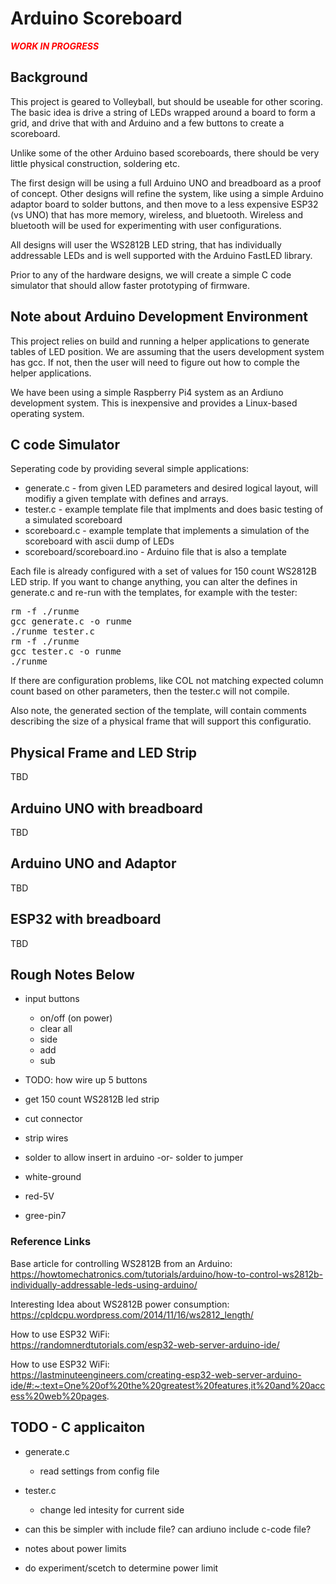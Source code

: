 # Arduino Scoreboard

<b style="color:red">***WORK IN PROGRESS***</b>



## Background
This project is geared to Volleyball, but should be useable for other scoring.  The basic idea is drive a string of LEDs wrapped around a board to form a grid, and drive that with and Arduino and a few buttons to create a scoreboard.

Unlike some of the other Arduino based scoreboards, there should be very little physical construction, soldering etc.

The first design will be using a full Arduino UNO and breadboard as a proof of concept.  Other designs will refine the system, like using a simple Arduino adaptor board to solder buttons, and then move to a less expensive ESP32 (vs UNO) that has more memory, wireless, and bluetooth.  Wireless and bluetooth will be used for experimenting with user configurations.

All designs will user the WS2812B LED string, that has individually addressable LEDs and is well supported with the Arduino FastLED library.

Prior to any of the hardware designs, we will create a simple C code simulator that should allow faster prototyping of firmware.


## Note about Arduino Development Environment
This project relies on build and running a helper applications to generate tables of LED position.  We are assuming that the users development system
has gcc.  If not, then the user will need to figure out how to comple the helper applications.

We have been using a simple Raspberry Pi4 system as an Ardiuno development system.  This is inexpensive and provides a Linux-based operating system.


## C code Simulator

Seperating code by providing several simple applications:
- generate.c     - from given LED parameters and desired logical layout, will modifiy a given template with defines and arrays.
- tester.c       - example template file that implments and does basic testing of a simulated scoreboard
- scoreboard.c   - example template that implements a simulation of the scoreboard with ascii dump of LEDs
- scoreboard/scoreboard.ino - Arduino file that is also a template

Each file is already configured with a set of values for 150 count WS2812B LED strip.  If you want to change anything, you can alter the defines in generate.c and re-run with the templates, for example with the tester:

<pre>
rm -f ./runme
gcc generate.c -o runme
./runme tester.c
rm -f ./runme
gcc tester.c -o runme
./runme
</pre>

If there are configuration problems, like COL not matching expected column count based on other parameters,
then the tester.c will not compile.

Also note, the generated section of the template, will contain comments describing the size of a physical
frame that will support this configuratio.

## Physical Frame and LED Strip

TBD

## Arduino UNO with breadboard

TBD

## Arduino UNO and Adaptor

TBD

## ESP32 with breadboard

TBD

## Rough Notes Below

- input buttons
    - on/off (on power)
    - clear all
    - side
    - add
    - sub

- TODO: how wire up 5 buttons


- get 150 count WS2812B led strip
- cut connector
- strip wires
- solder to allow insert in arduino -or- solder to jumper
- white-ground
- red-5V
- gree-pin7




### Reference Links

Base article for controlling WS2812B from an Arduino:<br>
https://howtomechatronics.com/tutorials/arduino/how-to-control-ws2812b-individually-addressable-leds-using-arduino/

Interesting Idea about WS2812B power consumption:<br>
https://cpldcpu.wordpress.com/2014/11/16/ws2812_length/

How to use ESP32 WiFi:<br>
https://randomnerdtutorials.com/esp32-web-server-arduino-ide/


How to use ESP32 WiFi:<br>
https://lastminuteengineers.com/creating-esp32-web-server-arduino-ide/#:~:text=One%20of%20the%20greatest%20features,it%20and%20access%20web%20pages.




## TODO - C applicaiton

- generate.c
    - read settings from config file

- tester.c
    - change led intesity for current side

- can this be simpler with include file?  can ardiuno include c-code file?

- notes about power limits
- do experiment/scetch to determine power limit
